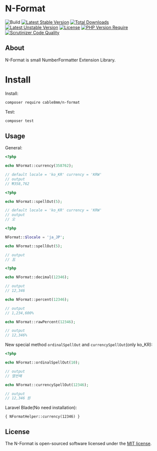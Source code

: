 # N-Format

![Build](https://github.com/cable8mm/n-format/workflows/Build/badge.svg)
[![Latest Stable Version](http://poser.pugx.org/cable8mm/n-format/v)](https://packagist.org/packages/cable8mm/n-format) [![Total Downloads](http://poser.pugx.org/cable8mm/n-format/downloads)](https://packagist.org/packages/cable8mm/n-format) [![Latest Unstable Version](http://poser.pugx.org/cable8mm/n-format/v/unstable)](https://packagist.org/packages/cable8mm/n-format) [![License](http://poser.pugx.org/cable8mm/n-format/license)](https://packagist.org/packages/cable8mm/n-format) [![PHP Version Require](http://poser.pugx.org/cable8mm/n-format/require/php)](https://packagist.org/packages/cable8mm/n-format)
[![Scrutinizer Code Quality](https://scrutinizer-ci.com/g/cable8mm/n-format/badges/quality-score.png?b=master)](https://scrutinizer-ci.com/g/cable8mm/n-format/?branch=master)

## About

N-Format is small NumberFormatter Extension Library.

# Install

Install:

```sh
composer require cable8mm/n-format
```

Test:

```sh
composer test
```

## Usage

General:

```php
<?php

echo NFormat::currency(358762);

// default locale = 'ko_KR' currency = 'KRW'
// output
// ₩358,762
```

```php
<?php

echo NFormat::spellOut(5);

// default locale = 'ko_KR' currency = 'KRW'
// output
// 오
```

```php
<?php

NFormat::$locale = 'ja_JP';

echo NFormat::spellOut(5);

// output
// 五

```

```php
<?php

echo NFormat::decimal(12346);

// output
// 12,346

echo NFormat::percent(12346);

// output
// 1,234,600%

echo NFormat::rawPercent(12346);

// output
// 12,346%

```

New special method `ordinalSpellOut` and `currencySpellOut`(only ko_KR):

```php
<?php

echo NFormat::ordinalSpellOut(10);

// output
// 열번째

echo NFormat::currencySpellOut(12346);

// output
// 12,346 원
```

Laravel Blade(No need installation):

```blade
{ NFormatHelper::currency(12346) }
```

## License

The N-Format is open-sourced software licensed under the [MIT license](https://opensource.org/licenses/MIT).

